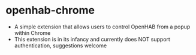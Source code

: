 # openhab-chrome
- A simple extension that allows users to control OpenHAB from a popup within Chrome
- This extension is in its infancy and currently does NOT support authentication, suggestions welcome
